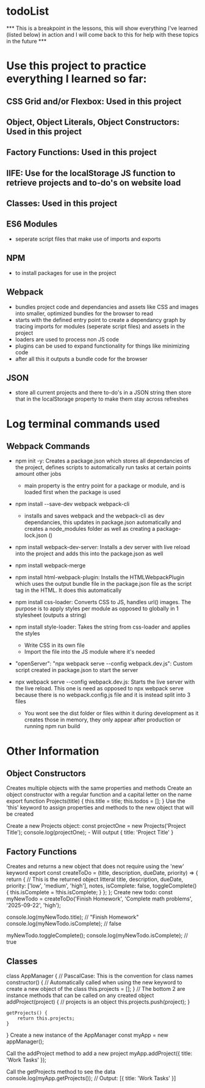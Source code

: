 # todoList
*** This is a breakpoint in the lessons, this will show everything I've learned (listed below) in action and I will come back to this for help with these topics in the future ***

# Use this project to practice everything I learned so far:
## CSS Grid and/or Flexbox: Used in this project
## Object, Object Literals, Object Constructors: Used in this project
## Factory Functions: Used in this project
## IIFE: Use for the localStorage JS function to retrieve projects and to-do's on website load
## Classes: Used in this project
## ES6 Modules
  - seperate script files that make use of imports and exports 
## NPM
  - to install packages for use in the project
## Webpack
  - bundles project code and dependancies and assets like CSS and images into smaller, optimized bundles for the browser to read
  - starts with the defined entry point to create a dependancy graph by tracing imports for modules (seperate script files) and assets in the project
  - loaders are used to process non JS code 
  - plugins can be used to expand functionality for things like minimizing code
  - after all this it outputs a bundle code for the browser
## JSON 
  - store all current projects and there to-do's in a JSON string then store that in the localStorage property to make them stay across refreshes

# Log terminal commands used
## Webpack Commands
  
  - npm init -y: Creates a package.json which stores all dependancies of the project, defines scripts to automatically run tasks at certain points amount other jobs
    - main property is the entry point for a package or module, and is loaded first when the package is used 
  - npm install --save-dev webpack webpack-cli
    - installs and saves webpack and the webpack-cli as dev dependancies, this updates in package.json automatically and creates a node_modules folder as well as creating a package-lock.json ()
  - npm install webpack-dev-server: Installs a dev server with live reload into the project and adds this into the package.json as well
  - npm install webpack-merge
  - npm install html-webpack-plugin: Installs the HTMLWebpackPlugin which uses the output bundle file in the package.json file as the script tag in the HTML. It does this automatically

  - npm install css-loader: Converts CSS to JS, handles url() images. The purpose is to apply styles per module as opposed to globally in 1 stylesheet (outputs a string)
  - npm install style-loader: Takes the string from css-loader and applies the styles
    - Write CSS in its own file
    - Import the file into the JS module where it's needed

  - "openServer": "npx webpack serve --config webpack.dev.js": Custom script created in package.json to start the server

  - npx webpack serve --config webpack.dev.js: Starts the live server with the live reload. This one is need as opposed to npx webpack serve because there is no webpack.config.js file and it is instead split into 3 files
    - You wont see the dist folder or files within it during development as it creates those in memory, they only appear after production or running npm run build

# Other Information  
## Object Constructors
Creates multiple objects with the same properties and methods
Create an object constructor with a regular function and a capital letter on the name 
  export function Projects(title) {
      this.title = title;
      this.todos = [];
  }
Use the 'this' keyword to assign properties and methods to the new object that will be created

Create a new Projects object: const projectOne = new Projects('Project Title');
console.log(projectOne); - Will output { title: 'Project Title' }

## Factory Functions
Creates and returns a new object that does not require using the 'new' keyword
  export const createToDo = (title, description, dueDate, priority) => {
      return { // This is the returned object litteral
          title,
          description,
          dueDate,
          priority: ['low', 'medium', 'high'],
          notes,
          isComplete: false,
          toggleComplete() {
              this.isComplete = !this.isComplete;
          }
      };
  };
Create new todo: const myNewTodo = createToDo('Finish Homework', 'Complete math problems', '2025-09-22', 'high');

console.log(myNewTodo.title); // "Finish Homework"
console.log(myNewTodo.isComplete); // false

myNewTodo.toggleComplete();
console.log(myNewTodo.isComplete); // true

## Classes
class AppManager { // PascalCase: This is the convention for class names
    constructor() { // Automatically called when using the new keyword to create a new object of the class
        this.projects = [];
    }
    // The bottom 2 are instance methods that can be called on any created object
    addProject(project) { // projects is an object
        this.projects.push(project);
    }

    getProjects() {
        return this.projects;
    }
}
Create a new instance of the AppManager
const myApp = new appManager();

Call the addProject method to add a new project
myApp.addProject({ title: 'Work Tasks' });

Call the getProjects method to see the data
console.log(myApp.getProjects()); // Output: [{ title: 'Work Tasks' }]